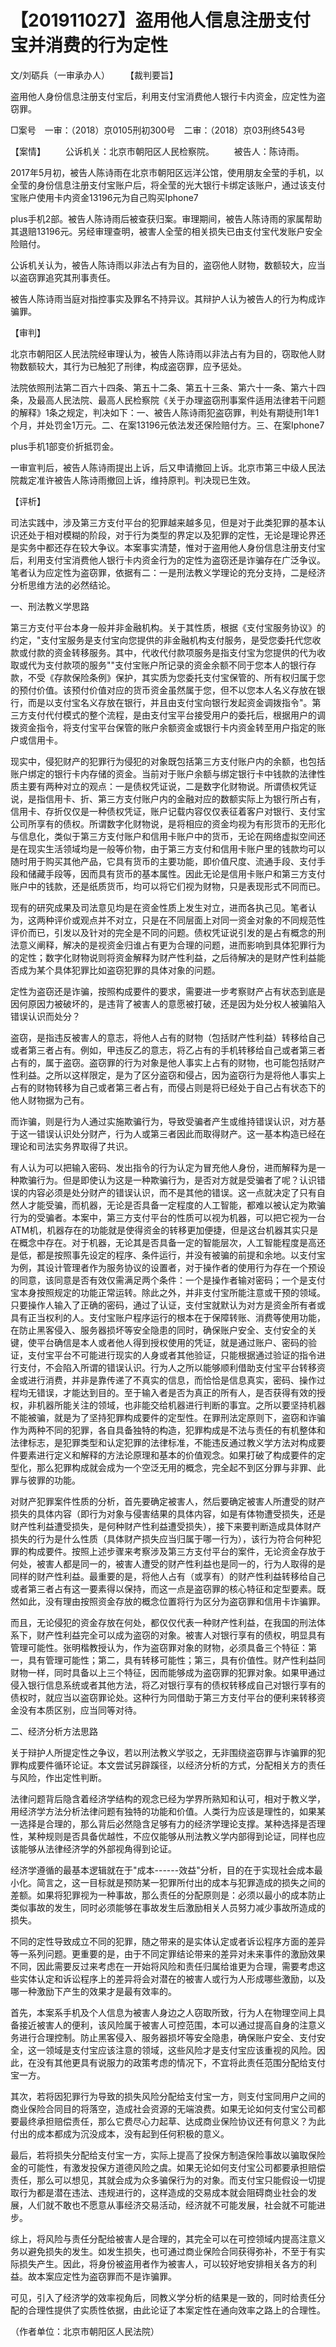 # 【201911027】盗用他人信息注册支付宝并消费的行为定性

文/刘砺兵（一审承办人） 　　【裁判要旨】

盗用他人身份信息注册支付宝后，利用支付宝消费他人银行卡内资金，应定性为盗窃罪。

□案号　一审：（2018）京0105刑初300号　二审：（2018）京03刑终543号

【案情】 　　公诉机关：北京市朝阳区人民检察院。 　　被告人：陈诗雨。

2017年5月初，被告人陈诗雨在北京市朝阳区远洋公馆，使用朋友全莹的手机，以全莹的身份信息注册支付宝账户后，将全莹的光大银行卡绑定该账户，通过该支付宝账户使用卡内资金13196元为自己购买Iphone7

plus手机2部。被告人陈诗雨后被查获归案。审理期间，被告人陈诗雨的家属帮助其退赔13196元。另经审理查明，被害人全莹的相关损失已由支付宝代发账户安全险赔付。

公诉机关认为，被告人陈诗雨以非法占有为目的，盗窃他人财物，数额较大，应当以盗窃罪追究其刑事责任。

被告人陈诗雨当庭对指控事实及罪名不持异议。其辩护人认为被告人的行为构成诈骗罪。

【审判】

北京市朝阳区人民法院经审理认为，被告人陈诗雨以非法占有为目的，窃取他人财物数额较大，其行为已触犯了刑律，构成盗窃罪，应予惩处。

法院依照刑法第二百六十四条、第五十二条、第五十三条、第六十一条、第六十四条，及最高人民法院、最高人民检察院《关于办理盗窃刑事案件适用法律若干问题的解释》1条之规定，判决如下：一、被告人陈诗雨犯盗窃罪，判处有期徒刑1年1个月，并处罚金1万元。二、在案13196元依法发还保险赔付方。三、在案Iphone7

plus手机1部变价折抵罚金。

一审宣判后，被告人陈诗雨提出上诉，后又申请撤回上诉。北京市第三中级人民法院裁定准许被告人陈诗雨撤回上诉，维持原判。判决现已生效。

【评析】

司法实践中，涉及第三方支付平台的犯罪越来越多见，但是对于此类犯罪的基本认识还处于相对模糊的阶段，对于行为类型的界定以及犯罪的定性，无论是理论界还是实务中都还存在较大争议。本案事实清楚，惟对于盗用他人身份信息注册支付宝后，利用支付宝消费他人银行卡内资金行为的定性为盗窃还是诈骗存在广泛争议。笔者认为应定性为盗窃罪，依据有二：一是刑法教义学理论的充分支持，二是经济分析思维方法的必然结论。

一、刑法教义学思路

第三方支付平台本身一般并非金融机构。关于其性质，根据《支付宝服务协议》的约定，"支付宝服务是支付宝向您提供的非金融机构支付服务，是受您委托代您收款或付款的资金转移服务。其中，代收代付款项服务是指支付宝为您提供的代为收取或代为支付款项的服务""支付宝账户所记录的资金余额不同于您本人的银行存款，不受《存款保险条例》保护，其实质为您委托支付宝保管的、所有权归属于您的预付价值。该预付价值对应的货币资金虽然属于您，但不以您本人名义存放在银行，而是以支付宝名义存放在银行，并且由支付宝向银行发起资金调拨指令"。第三方支付代付模式的整个流程，是由支付宝平台接受用户的委托后，根据用户的调拨资金指令，将支付宝平台保管的账户余额资金或银行卡内资金转至用户指定的账户或信用卡。

现实中，侵犯财产的犯罪行为侵犯的对象既包括第三方支付账户内的余额，也包括账户绑定的银行卡内存储的资金。当前对于账户余额与绑定银行卡中钱款的法律性质主要有两种对立的观点：一是债权凭证说，二是数字化财物说。所谓债权凭证说，是指信用卡、折、第三方支付账户内的金融对应的数额实际上为银行所占有，信用卡、存折仅仅是一种债权凭证，账户记载内容仅仅表征着客户对银行、支付宝公司所享有的债权。所谓数字化财物说，是将相应的资金均视为有形货币的无形化与信息化，类似于第三方支付账户和信用卡账户中的货币，无论在网络虚拟空间还是在现实生活领域均是一般等价物，由于第三方支付和信用卡账户里的钱款均可以随时用于购买其他产品，它具有货币的主要功能，即价值尺度、流通手段、支付手段和储藏手段等，因而具有货币的基本属性。因此无论是信用卡账户和第三方支付账户中的钱款，还是纸质货币，均可以将它们视为财物，只是表现形式不同而已。

现有的研究成果及司法意见均是在资金性质上发生对立，进而各执己见。笔者认为，这两种评价或观点并不对立，只是在不同层面上对同一资金对象的不同规范性评价而已，引发以及针对的完全是不同的问题。债权凭证说引发的是占有概念的刑法意义阐释，解决的是视资金归谁占有更为合理的问题，进而影响到具体犯罪行为的定性；数字化财物说则将资金解释为财产性利益，之后待解决的是财产性利益能否成为某个具体犯罪比如盗窃犯罪的具体对象的问题。

定性为盗窃还是诈骗，按照构成要件的要求，需要进一步考察财产占有状态到底是因何原因力被破坏的，是违背了被害人的意愿被打破，还是因为处分权人被骗陷入错误认识而处分？

盗窃，是指违反被害人的意志，将他人占有的财物（包括财产性利益）转移给自己或者第三者占有。例如，甲违反乙的意志，将乙占有的手机转移给自己或者第三者占有的，属于盗窃。盗窃罪的行为对象是他人事实上占有的财物，也可能包括财产性利益。之所以这样限定，是为了区分盗窃和侵占，因为盗窃行为是将他人事实上占有的财物转移为自己或者第三者占有，而侵占则是将已经处于自己占有状态下的他人财物据为己有。

而诈骗，则是行为人通过实施欺骗行为，导致受骗者产生或维持错误认识，对方基于这一错误认识处分财产，行为人或第三者因此而取得财产。这一基本构造已经在理论和司法实务界取得了共识。

有人认为可以把输入密码、发出指令的行为认定为冒充他人身份，进而解释为是一种欺骗行为。但是即使认为这是一种欺骗行为，是否对方就是受骗者了呢？认识错误的内容必须是处分财产的错误认识，而不是其他的错误。这一点就决定了只有自然人才能受骗，而机器，无论是否具备一定程度的人工智能，都难以被认定为欺骗行为的受骗者。本案中，第三方支付平台的性质可以视为机器，可以把它视为一台ATM机，机器存在的功能就是使得资金的转移更加便捷，但是这台机器其实只是在概念中存在。对于机器，无论其是否具备一定的智能层次，人工智能程度是高还是低，都是按照事先设定的程序、条件运行，并没有被骗的前提和余地。以支付宝为例，其设计管理者作为服务协议的设置者，对于操作者的使用行为存在一个预设的同意，该同意是否有效仅需满足两个条件：一个是操作者输对密码；一个是支付宝本身按照规定的功能正常运转。除此之外，并非支付宝所能注意或干预的领域。只要操作人输入了正确的密码，通过了认证，支付宝就默认为对方是资金所有者或具有正当权利的人。支付宝账户程序运行的根本在于保障转账、消费等使用功能，在防止黑客侵入、服务器损坏等安全隐患的同时，确保账户安全、支付安全的关键，使平台确信是本人或者他人得到授权使用的凭证，就是通过账户、密码的验证，支付宝平台不可能进行现实的人身或者其他验证，只能根据通过验证的指令进行支付，不会陷入所谓的错误认识。行为人之所以能够顺利借助支付宝平台转移资金或进行消费，并非是靠传递了不真实的信息，而恰恰是信息真实，密码、操作过程均无错误，才能达到目的。至于输入者是否为真正的所有人，是否获得有效的授权，非机器所能关注的领域，也非能交给机器进行判断的事宜。之所以要坚持机器不能被骗，就是为了坚持犯罪构成要件的定型性。在罪刑法定原则下，盗窃和诈骗作为两种不同的犯罪，各自具备独特的构造，犯罪构成是不法与责任的有机整体和法律标志，是犯罪类型和认定犯罪的法律标准，不能违反通过教义学方法对构成要件要素进行定义和解释的方法论原理和基本的价值观念。如果打破了构成要件的定型化，那么犯罪构成就会成为一个空泛无用的概念，完全起不到区分罪与非罪、此罪与彼罪的功能。

对财产犯罪案件性质的分析，首先要确定被害人，然后要确定被害人所遭受的财产损失的具体内容（即行为对象与侵害结果的具体内容，如是有体物遭受损失，还是财产性利益遭受损失，是何种财产性利益遭受损失），接下来要判断造成具体财产损失的行为是什么性质（具体财产损失应当归属于哪一行为），该行为符合何种犯罪的构成要件。按照上述步骤来考察涉及第三方支付平台的案件，无论资金存放于何处，被害人都是同一的，被害人遭受的财产性利益也是同一的，行为人取得的是同样的财产性利益。最重要的是，将他人占有（或享有）的财产性利益转移给自己或者第三者占有这一要素得以保持，而这一点是盗窃罪的核心特征和定型要素。既然如此，没有理由按照资金存放的概念位置将行为区分为盗窃罪和信用卡诈骗罪。

而且，无论侵犯的资金存放在何处，都仅仅代表一种财产性利益，在我国的刑法体系下，财产性利益完全可以成为盗窃的对象。被害人对银行享有的债权，明显具有管理可能性。张明楷教授认为，作为盗窃罪对象的财物，必须具备三个特征：第一，具有管理可能性；第二，具有转移可能性；第三，具有价值性。财产性利益同财物一样，同时具备以上三个特征，因而能够成为盗窃罪的犯罪对象。如果甲通过侵入银行信息系统或者其他方法，将乙对银行享有的债权转移成自己对银行享有的债权时，就应当以盗窃罪论处。这种行为同借助于第三方支付平台的便利来转移资金没有本质区别，应当同等对待。

二、经济分析方法思路

关于辩护人所提定性之争议，若以刑法教义学驳之，无非围绕盗窃罪与诈骗罪的犯罪构成要件循环论证。本文尝试另辟蹊径，以经济分析的方式，分配相关方的责任与风险，作出定性判断。

法律问题背后隐含着经济学结构的观念已经为学界所熟知和认可，相对于教义学，用经济学方法分析法律问题有独特的功能和价值。人类行为应该是理性的，如果某一选择是合理的，那么背后必然隐含足够有力的经济学理论支撑。某种选择是否理性，某种规则是否具备优越性，不应仅能够从刑法教义学内部得到论证，同样也应该能够从法律经济学的外部视角得到论证。

经济学遵循的最基本逻辑就在于"成本------效益"分析，目的在于实现社会成本最小化。简言之，这一目标就是预防某一犯罪所付出的成本与犯罪造成的损失之间的差额。如果将犯罪视为一种事故，那么责任的分配原则是：必须以最小的成本防止类似事故的发生，同时必须能够在事故发生后激励相关人员努力减少事故所造成的损失。

不同的定性导致成立不同的犯罪，随之带来的是实体认定或者诉讼程序方面的差异等一系列问题。更重要的是，由于不同定罪结论带来的差异对未来事件的激励效果不同，因此需要反过来考虑在一开始将风险和责任归属给谁更为合理，需要考虑这些实体认定和诉讼程序上的差异将会对潜在的被害人或行为人形成哪些激励，以及哪一种激励下产生的效果才是最有效率的。

首先，本案系手机及个人信息为被害人身边之人窃取所致，行为人在物理空间上具备接近被害人的便利，该风险属于被害人可控范围，本可以通过提高自身的注意义务进行合理控制。防止黑客侵入、服务器损坏等安全隐患，确保账户安全、支付安全，这一领域是支付宝应该注意的领域，这些风险才是支付宝应该重视的风险。因此，在没有其他更具有说服力的政策考虑的情况下，不宜将此责任范围分配给支付宝一方。

其次，若将因犯罪行为导致的损失风险分配给支付宝一方，则支付宝同用户之间的商业保险合同目的将落空，造成社会资源的无端浪费。如果无论如何支付宝公司都要最终承担赔偿责任，那么它费尽心力起草、达成商业保险协议还有何意义？为此付出的成本都成为沉没成本，没有起到任何积极的意义。

最后，若将损失分配给支付宝一方，实际上提高了投保方制造保险事故以骗取保险金的可能性，有激发投保方道德风险之虞。如果无论如何支付宝公司都要承担赔偿责任，那么可以想见，其就会成为众多骗保行为的对象。而支付宝只能假设一切提取行为都是潜在违法、违规进行的，这样造成的交易成本就会阻碍商业社会的发展，人们就不敢也不愿意从事经济交易活动，经济就不可能发展，社会就不可能进步。

综上，将风险与责任分配给被害人是合理的，其完全可以在可控领域内提高注意义务以避免损失的发生。如发生损失，也可通过商业保险合同获得弥补，不至于有实际损失产生。因此，将身份被盗用者作为被害人，可以较好地安排相关各方的利益。故本案应定性为盗窃罪而不是诈骗罪。

可见，引入了经济学的效率视角后，同教义学分析的结果是一致的，同时给责任分配的合理性提供了实质性依据，由此论证了本案定性在通向效率之路上的合理性。

（作者单位：北京市朝阳区人民法院）
